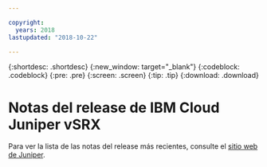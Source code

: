 ```yaml
---

copyright:
  years: 2018
lastupdated: "2018-10-22"

---
```


{:shortdesc: .shortdesc}
{:new_window: target="_blank"}
{:codeblock: .codeblock}
{:pre: .pre}
{:screen: .screen}
{:tip: .tip}
{:download: .download}

# Notas del release de IBM Cloud Juniper vSRX 
Para ver la lista de las notas del release más recientes, consulte el [sitio web de Juniper](https://www.juniper.net/support/downloads/?p=vsrx#docs).
